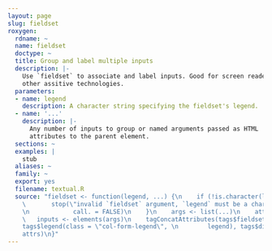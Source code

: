 ```yaml
---
layout: page
slug: fieldset
roxygen:
  rdname: ~
  name: fieldset
  doctype: ~
  title: Group and label multiple inputs
  description: |-
    Use `fieldset` to associate and label inputs. Good for screen readers and
    other assitive technologies.
  parameters:
  - name: legend
    description: A character string specifying the fieldset's legend.
  - name: '...'
    description: |-
      Any number of inputs to group or named arguments passed as HTML
      attributes to the parent element.
  sections: ~
  examples: |
    stub
  aliases: ~
  family: ~
  export: yes
  filename: textual.R
  source: "fieldset <- function(legend, ...) {\n    if (!is.character(legend)) {\n
    \       stop(\"invalid `fieldset` argument, `legend` must be a character string\",
    \n            call. = FALSE)\n    }\n    args <- list(...)\n    attrs <- attribs(args)\n
    \   inputs <- elements(args)\n    tagConcatAttributes(tags$fieldset(class = \"form-group\",
    tags$legend(class = \"col-form-legend\", \n        legend), tags$div(inputs)),
    attrs)\n}"
---
```

